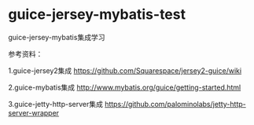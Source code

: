 # guice-jersey-mybatis-test
guice-jersey-mybatis集成学习

参考资料：

1.guice-jersey2集成
https://github.com/Squarespace/jersey2-guice/wiki

2.guice-mybatis集成
http://www.mybatis.org/guice/getting-started.html

3.guice-jetty-http-server集成
https://github.com/palominolabs/jetty-http-server-wrapper
